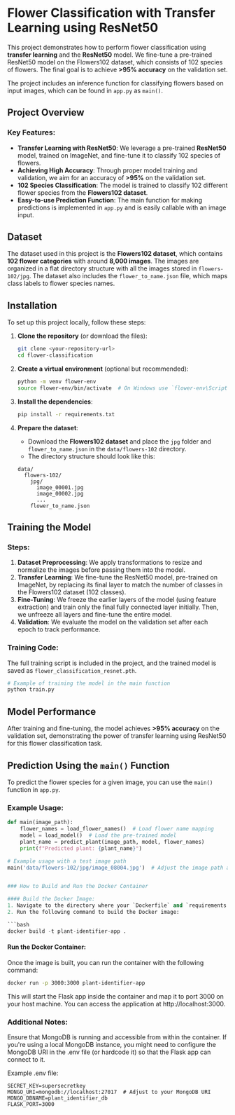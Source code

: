 # Flower Classification with Transfer Learning using ResNet50

This project demonstrates how to perform flower classification using **transfer learning** and the **ResNet50** model. We fine-tune a pre-trained ResNet50 model on the Flowers102 dataset, which consists of 102 species of flowers. The final goal is to achieve **>95% accuracy** on the validation set. 

The project includes an inference function for classifying flowers based on input images, which can be found in `app.py` as `main()`.

## Project Overview

### Key Features:
- **Transfer Learning with ResNet50**: We leverage a pre-trained **ResNet50** model, trained on ImageNet, and fine-tune it to classify 102 species of flowers.
- **Achieving High Accuracy**: Through proper model training and validation, we aim for an accuracy of **>95%** on the validation set.
- **102 Species Classification**: The model is trained to classify 102 different flower species from the **Flowers102 dataset**.
- **Easy-to-use Prediction Function**: The main function for making predictions is implemented in `app.py` and is easily callable with an image input.

## Dataset

The dataset used in this project is the **Flowers102 dataset**, which contains **102 flower categories** with around **8,000 images**. The images are organized in a flat directory structure with all the images stored in `flowers-102/jpg`. The dataset also includes the `flower_to_name.json` file, which maps class labels to flower species names.

## Installation

To set up this project locally, follow these steps:

1. **Clone the repository** (or download the files):
    ```bash
    git clone <your-repository-url>
    cd flower-classification
    ```

2. **Create a virtual environment** (optional but recommended):
    ```bash
    python -m venv flower-env
    source flower-env/bin/activate  # On Windows use `flower-env\Scripts\activate`
    ```

3. **Install the dependencies**:
    ```bash
    pip install -r requirements.txt
    ```

4. **Prepare the dataset**:
    - Download the **Flowers102 dataset** and place the `jpg` folder and `flower_to_name.json` in the `data/flowers-102` directory.
    - The directory structure should look like this:
    ```
    data/
      flowers-102/
        jpg/
          image_00001.jpg
          image_00002.jpg
          ...
        flower_to_name.json
    ```

## Training the Model

### Steps:
1. **Dataset Preprocessing**: We apply transformations to resize and normalize the images before passing them into the model.
2. **Transfer Learning**: We fine-tune the ResNet50 model, pre-trained on ImageNet, by replacing its final layer to match the number of classes in the Flowers102 dataset (102 classes).
3. **Fine-Tuning**: We freeze the earlier layers of the model (using feature extraction) and train only the final fully connected layer initially. Then, we unfreeze all layers and fine-tune the entire model.
4. **Validation**: We evaluate the model on the validation set after each epoch to track performance.

### Training Code:
The full training script is included in the project, and the trained model is saved as `flower_classification_resnet.pth`.

```python
# Example of training the model in the main function
python train.py
```

## Model Performance

After training and fine-tuning, the model achieves **>95% accuracy** on the validation set, demonstrating the power of transfer learning using ResNet50 for this flower classification task.

## Prediction Using the `main()` Function

To predict the flower species for a given image, you can use the `main()` function in `app.py`.

### Example Usage:

```python
def main(image_path):
    flower_names = load_flower_names()  # Load flower name mapping
    model = load_model()  # Load the pre-trained model
    plant_name = predict_plant(image_path, model, flower_names)
    print(f"Predicted plant: {plant_name}")

# Example usage with a test image path
main('data/flowers-102/jpg/image_08004.jpg')  # Adjust the image path as needed


### How to Build and Run the Docker Container

#### Build the Docker Image:
1. Navigate to the directory where your `Dockerfile` and `requirements.txt` are located.
2. Run the following command to build the Docker image:

```bash
docker build -t plant-identifier-app .
```

#### Run the Docker Container:
Once the image is built, you can run the container with the following command:

```bash
docker run -p 3000:3000 plant-identifier-app
```

This will start the Flask app inside the container and map it to port 3000 on your host machine. You can access the application at http://localhost:3000.


### Additional Notes:

Ensure that MongoDB is running and accessible from within the container. If you're using a local MongoDB instance, you might need to configure the MongoDB URI in the .env file (or hardcode it) so that the Flask app can connect to it.

Example .env file:

```env
SECRET_KEY=supersecretkey
MONGO_URI=mongodb://localhost:27017  # Adjust to your MongoDB URI
MONGO_DBNAME=plant_identifier_db
FLASK_PORT=3000
```

